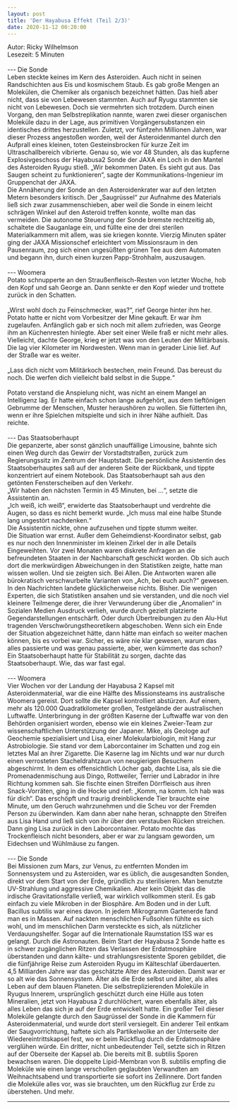 ```yaml
---
layout: post
title: 'Der Hayabusa Effekt (Teil 2/3)'
date: 2020-11-12 00:20:00
---
```

Autor: Ricky Wilhelmson<br>
Lesezeit: 5 Minuten
<br><br>
--- Die Sonde<br>
Leben steckte keines im Kern des Asteroiden. Auch nicht in seinen Randschichten aus Eis und kosmischem Staub. Es gab große Mengen an Molekülen, die Chemiker als organisch bezeichnet hätten. Das hieß aber nicht, dass sie von Lebewesen stammten. Auch auf Ryugu stammten sie nicht von Lebewesen. Doch sie vermehrten sich trotzdem. Durch einen Vorgang, den man Selbstreplikation nannte, waren zwei dieser organischen Moleküle dazu in der Lage, aus primitiven Vorgängersubstanzen ein identisches drittes herzustellen. Zuletzt, vor fünfzehn Millionen Jahren, war dieser Prozess angestoßen worden, weil der Asteroidenmantel durch den Aufprall eines kleinen, toten Gesteinsbrocken für kurze Zeit im Ultraschallbereich vibrierte. Genau so, wie vor 48 Stunden, als das kupferne Explosivgeschoss der Hayabusa2 Sonde der JAXA ein Loch in den Mantel des Asteroiden Ryugu stieß.
„Wir bekommen Daten. Es sieht gut aus. Das Saugen scheint zu funktionieren“, sagte der Kommunikations-Ingenieur im Gruppenchat der JAXA.<br>
Die Annäherung der Sonde an den Asteroidenkrater war auf den letzten Metern besonders kritisch. Der „Saugrüssel“ zur Aufnahme des Materials  ließ sich zwar zusammenschieben, aber weil die Sonde in einem leicht schrägen Winkel auf den Asteroid treffen konnte, wollte man das vermeiden. Die autonome Steuerung der Sonde bremste rechtzeitig ab, schaltete die Sauganlage ein, und füllte eine der drei sterilen Materialkammern mit allem, was sie kriegen konnte. Vierzig Minuten später ging der JAXA Missionschef erleichtert vom Missionsraum in den Pausenraum, zog sich einen ungesüßten grünen Tee aus dem Automaten und begann ihn, durch einen kurzen Papp-Strohhalm, auszusaugen.
<br><br>
--- Woomera<br>
Potato schnupperte an den Straußenfleisch-Resten von letzter Woche, hob den Kopf und sah George an. Dann senkte er den Kopf wieder und trottete zurück in den Schatten. <br><br>
„Wirst wohl doch zu Feinschmecker, was?“, rief George hinter ihm her. Potato hatte er nicht vom Vorbesitzer der Mine gekauft. Er war ihm zugelaufen. Anfänglich gab er sich noch mit allem zufrieden, was George ihm an Küchenresten hinlegte. Aber seit einer Weile fraß er nicht mehr alles. Vielleicht, dachte George, krieg er jetzt was von den Leuten der Militärbasis. Die lag vier Kilometer im Nordwesten. Wenn man in gerader Linie lief. Auf der Straße war es weiter.<br><br>
„Lass dich nicht vom Militärkoch bestechen, mein Freund. Das bereust du noch. Die werfen dich vielleicht bald selbst in die Suppe.“<br><br>
Potato verstand die Anspielung nicht, was nicht an einem Mangel an Intelligenz lag. Er hatte einfach schon lange aufgehört, aus dem tieftönigen Gebrumme der Menschen, Muster heraushören zu wollen. Sie fütterten ihn, wenn er ihre Spielchen mitspielte und sich in ihrer Nähe aufhielt. Das reichte.
<br><br>
--- Das Staatsoberhaupt<br>
Die gepanzerte, aber sonst gänzlich unauffällige Limousine, bahnte sich einen Weg durch das Gewirr der Vorstadtstraßen, zurück zum Regierungssitz im Zentrum der Hauptstadt. Die persönliche Assistentin des Staatsoberhauptes saß auf der anderen Seite der Rückbank, und tippte konzentriert auf einem Notebook. Das Staatsoberhaupt sah aus den getönten Fensterscheiben auf den Verkehr. <br>
„Wir haben den nächsten Termin in 45 Minuten, bei ...“, setzte die Assistentin an.<br>
„Ich weiß, ich weiß“, erwiderte das Staatsoberhaupt und verdrehte die Augen, so dass es nicht bemerkt wurde. „Ich muss mal eine halbe Stunde lang ungestört nachdenken.“<br>
Die Assistentin nickte, ohne aufzusehen und tippte stumm weiter.<br>
Die Situation war ernst. Außer dem Geheimdienst-Koordinator selbst, gab es nur noch den Innenminister im kleinen Zirkel der in alle Details Eingeweihten. Vor zwei Monaten waren diskrete Anfragen an die befreundeten Staaten in der Nachbarschaft geschickt worden. Ob sich auch dort die merkwürdigen Abweichungen in den Statistiken zeigte, hatte man wissen wollen. Und sie zeigten sich. Bei Allen. Die Antworten waren alle bürokratisch verschwurbelte Varianten von „Ach, bei euch auch?“ gewesen. In den Nachrichten landete glücklicherweise nichts. Bisher. Die wenigen Experten, die sich Statistiken ansahen und sie verstanden, und die noch viel kleinere Teilmenge derer, die ihrer Verwunderung über die „Anomalien“ in Sozialen Medien Ausdruck verlieh, wurde durch gezielt platzierte Gegendarstellungen entschärft. Oder durch Übertreibungen zu den Alu-Hut tragenden Verschwörungstheoretikern abgeschoben. Wenn sich ein Ende der Situation abgezeichnet hätte, dann hätte man einfach so weiter machen können, bis es vorbei war. Sicher, es wäre nie klar gewesen, warum das alles passierte und was genau passierte, aber, wen kümmerte das schon? Ein Staatsoberhaupt hatte für Stabilität zu sorgen, dachte das Staatsoberhaupt. Wie, das war fast egal.
<br><br>
--- Woomera<br>
Vier Wochen vor der Landung der Hayabusa 2 Kapsel mit Asteroidenmaterial, war die eine Hälfte des Missionsteams ins australische Woomera gereist. Dort sollte die Kapsel kontrolliert abstürzen. Auf einem, mehr als 120.000 Quadratkilometer großen, Testgelände der australischen Luftwaffe. Unterbringung in der größten Kaserne der Luftwaffe war von den Behörden organisiert worden, ebenso wie ein kleines Zweier-Team zur wissenschaftlichen Unterstützung der Japaner. Mike, als Geologe auf Geochemie spezialisiert und Lisa, einer Molekularbiologin, mit Hang zur Astrobiologie. Sie stand vor dem Laborcontainer im Schatten und zog ein letztes Mal an ihrer Zigarette. Die Kaserne lag im Nichts und war nur durch einen verrosteten Stacheldrahtzaun von neugierigen Besuchern abgeschirmt. In dem es offensichtlich Löcher gab, dachte Lisa, als sie die Promenadenmischung aus Dingo, Rottweiler, Terrier und Labrador in ihre Richtung kommen sah. Sie fischte einen Streifen Dörrfleisch aus ihren Snack-Vorräten, ging in die Hocke und rief: „Komm, na komm. Ich hab was für dich“. Das erschöpft und traurig dreinblickende Tier brauchte eine Minute, um den Geruch wahrzunehmen und die Scheu vor der Fremden Person zu überwinden. Kam dann aber nahe heran, schnappte den Streifen aus Lisa Hand und ließ sich von ihr über den verstauben Rücken streichen. Dann ging Lisa zurück in den Laborcontainer. Potato mochte das Trockenfleisch nicht besonders, aber er war zu langsam geworden, um Eidechsen und Wühlmäuse zu fangen.
<br><br>
--- Die Sonde<br>
Bei Missionen zum Mars, zur Venus, zu entfernten Monden im Sonnensystem und zu Asteroiden, war es üblich, die ausgesandten Sonden, direkt vor dem Start von der Erde, gründlich zu sterilisieren. Man benutzte UV-Strahlung und aggressive Chemikalien. Aber kein Objekt das die irdische Gravitationsfalle verließ, war wirklich vollkommen steril. Es gab einfach zu viele Mikroben in der Biosphäre. Am Boden und in der Luft. Bacillus subtilis war eines davon. In jedem Mikrogramm Gartenerde fand man es in Massen. Auf nackten menschlichen Fußsohlen fühlte es sich wohl, und im menschlichen Darm versteckte es sich, als nützlicher Verdauungshelfer. Sogar auf die Internationale Raumstation ISS war es gelangt. Durch die Astronauten. Beim Start der Hayabusa 2 Sonde hatte es in schwer zugänglichen Ritzen das Verlassen der Erdatmosphäre überstanden und dann kälte- und strahlungsresistente Sporen gebildet, die die fünfjährige Reise zum Asteroiden Ryugu im Kälteschlaf überdauerten. 4,5 Milliarden Jahre war das geschätzte Alter des Asteroiden. Damit war er so alt wie das Sonnensystem. Älter als die Erde selbst und älter, als alles Leben auf dem blauen Planeten. Die selbstreplizierenden Moleküle in Ryugus Innerem, ursprünglich geschützt durch eine Hülle aus toten Mineralien, jetzt von Hayabusa 2 durchlöchert, waren ebenfalls älter, als alles Leben das sich je auf der Erde entwickelt hatte. Ein großer Teil dieser Moleküle gelangte durch den Saugrüssel der Sonde in die Kammern für Asteroidenmaterial, und wurde dort steril versiegelt. Ein anderer Teil entkam der Saugvorrichtung, haftete sich als Partikelwolke an der Unterseite der Wiedereintrittskapsel fest, wo er beim Rückflug durch die Erdatmosphäre verglühen würde. Ein dritter, nicht unbedeutender Teil, setzte sich in Ritzen auf der Oberseite der Kapsel ab. Die bereits mit B. subtilis Sporen bewachsen waren. Die doppelte Lipid-Membran von B. subtilis empfing die Moleküle wie einen lange verschollen geglaubten Verwandten am Weihnachtsabend und transportierte sie sofort ins Zellinnere. Dort fanden die Moleküle alles vor, was sie brauchten, um den Rückflug zur Erde zu überstehen. Und mehr.<br>

-----
